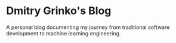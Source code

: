 # Dmitry Grinko's Blog

A personal blog documenting my journey from traditional software development to machine learning engineering.


